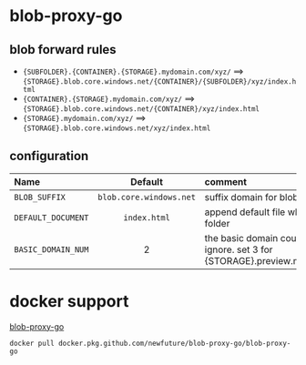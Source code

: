 # blob-proxy-go

## blob forward rules

* `{SUBFOLDER}.{CONTAINER}.{STORAGE}.mydomain.com/xyz/` ==> `{STORAGE}.blob.core.windows.net/{CONTAINER}/{SUBFOLDER}/xyz/index.html`
* `{CONTAINER}.{STORAGE}.mydomain.com/xyz/` ==> `{STORAGE}.blob.core.windows.net/{CONTAINER}/xyz/index.html`
* `{STORAGE}.mydomain.com/xyz/` ==>  `{STORAGE}.blob.core.windows.net/xyz/index.html`

## configuration

| Name | Default | comment |
| :--- | :----: | :---- |
| `BLOB_SUFFIX` | `blob.core.windows.net` | suffix domain for blob |
| `DEFAULT_DOCUMENT` | `index.html` | append default file when list folder  |
| `BASIC_DOMAIN_NUM` | 2 | the basic domain count to ignore. set 3 for {STORAGE}.preview.my.com|


# docker support

[blob-proxy-go](https://github.com/NewFuture/blob-proxy-go/packages/102924)

`docker pull docker.pkg.github.com/newfuture/blob-proxy-go/blob-proxy-go`
